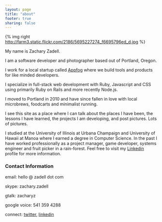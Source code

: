 ```yaml
---
layout: page
title: "about"
footer: true
sharing: false
---
```


{% img right http://farm3.static.flickr.com/2186/5695227274_f6695796ed_d.jpg %}

My name is Zachary Zadell.

I am a software developer and photographer based out of Portland, Oregon. 

I work for a local startup called [Appfog](http://appfog.com/) where we build tools
and products for like minded developers.

I specialize in full-stack web development with Ruby, Javascript and CSS using primarily Ruby on Rails and
more recently Node.js.

I moved to Portland in 2010 and have since fallen in love with local
microbrews, foodcarts and minimalist running. 

I see this site as a place where I can talk about the places I have been, the
lessons I have learned, the projects I am developing, and post pictures. Lots
of pictures.

I studied at the University of Illinois at Urbana Champaign and
University of Hawaii at Manoa where I earned a degree in Computer Science. In
the past I have worked professionally as a project manager, game developer,
systems engineer and fruit picker in a rain-forest. Feel free to visit my
[Linkedin](http://www.linkedin.com/in/zacharyz) profile for more information.

### Contact Information

email: hello @ zadell dot com 

skype: zachary.zadell

gtalk: zacharyz 

google voice: 541 359 4288

connect: [twitter](http://twitter.com/zzadell), [linkedin](http://www.linkedin.com/in/zacharyz)
